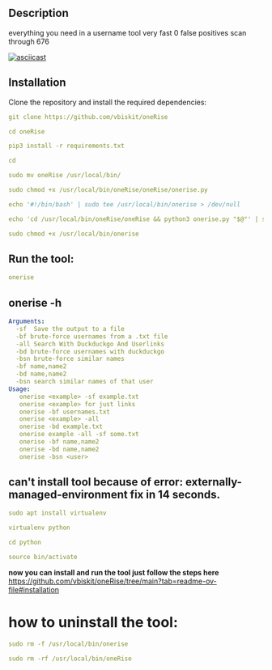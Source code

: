 ## Description
everything you need in a username tool very fast 0 false positives scan through 676 

[![asciicast](https://asciinema.org/a/180370.png)](https://asciinema.org/a/180370)

## Installation 
Clone the repository and install the required dependencies:  
```yaml
git clone https://github.com/vbiskit/oneRise

cd oneRise

pip3 install -r requirements.txt

cd

sudo mv oneRise /usr/local/bin/

sudo chmod +x /usr/local/bin/oneRise/oneRise/onerise.py

echo '#!/bin/bash' | sudo tee /usr/local/bin/onerise > /dev/null

echo 'cd /usr/local/bin/oneRise/oneRise && python3 onerise.py "$@"' | sudo tee -a /usr/local/bin/onerise > /dev/null

sudo chmod +x /usr/local/bin/onerise
```
## Run the tool:
```yaml
onerise
```
## onerise -h

```yaml
Arguments:
  -sf  Save the output to a file
  -bf brute-force usernames from a .txt file
  -all Search With Duckduckgo And Userlinks
  -bd brute-force usernames with duckduckgo
  -bsn brute-force similar names 
  -bf name,name2
  -bd name,name2
  -bsn search similar names of that user
Usage:
   onerise <example> -sf example.txt
   onerise <example> for just links
   onerise -bf usernames.txt
   onerise <example> -all
   onerise -bd example.txt
   onerise example -all -sf some.txt
   onerise -bf name,name2
   onerise -bd name,name2
   onerise -bsn <user>
```
## can't install tool because of error: externally-managed-environment fix in 14 seconds.
```yaml
sudo apt install virtualenv

virtualenv python

cd python

source bin/activate
```
**now you can install and run the tool just follow the steps here**
https://github.com/vbiskit/oneRise/tree/main?tab=readme-ov-file#installation

# how to uninstall the tool:
```yaml
sudo rm -f /usr/local/bin/onerise

sudo rm -rf /usr/local/bin/oneRise
